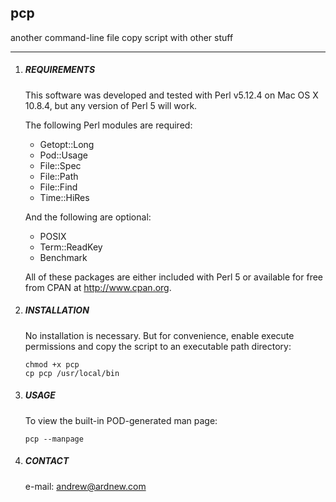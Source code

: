 ## pcp
another command-line file copy script with other stuff

---

1. ##### REQUIREMENTS

   This software was developed and tested with Perl v5.12.4 on Mac OS X 10.8.4, but any version of Perl 5 will work.

   The following Perl modules are required:

   - Getopt::Long
   - Pod::Usage
   - File::Spec
   - File::Path
   - File::Find
   - Time::HiRes

   And the following are optional:

   - POSIX
   - Term::ReadKey
   - Benchmark

   All of these packages are either included with Perl 5 or available for free from CPAN at <http://www.cpan.org>.

2. ##### INSTALLATION

   No installation is necessary. But for convenience, enable execute permissions and copy the script to an executable path directory:

   ```
   chmod +x pcp
   cp pcp /usr/local/bin
   ```

3. ##### USAGE

   To view the built-in POD-generated man page:

   ```
   pcp --manpage
   ```

4. ##### CONTACT

   e-mail: <andrew@ardnew.com>
